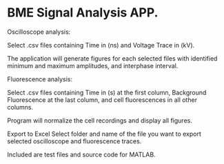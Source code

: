 # BME Signal Analysis APP.

Oscilloscope analysis:

Select .csv files containing Time in (ns) and Voltage Trace in (kV).

The application will generate figures for each selected files with identified minimum and maximum amplitudes, and interphase interval.

Fluorescence analysis:

Select .csv files containing Time in (s) at the first column, Background Fluorescence at the last column, and cell fluorescences in all other columns.

Program will normalize the cell recordings and display all figures.

Export to Excel
Select folder and name of the file you want to export selected oscilloscope and fluorescence traces.



Included are test files and source code for MATLAB.
